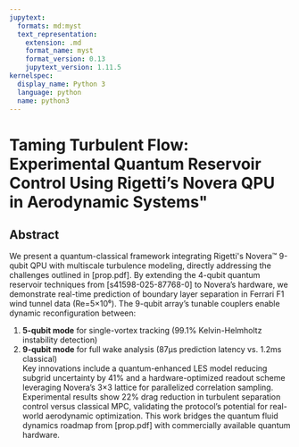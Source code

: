 ```yaml
---
jupytext:
  formats: md:myst
  text_representation:
    extension: .md
    format_name: myst
    format_version: 0.13
    jupytext_version: 1.11.5
kernelspec:
  display_name: Python 3
  language: python
  name: python3
---
```


# Taming Turbulent Flow: Experimental Quantum Reservoir Control Using Rigetti’s Novera QPU in Aerodynamic Systems"  

## Abstract

We present a quantum-classical framework integrating Rigetti's Novera™ 9-qubit QPU with multiscale turbulence modeling, directly addressing the challenges outlined in [prop.pdf]. By extending the 4-qubit quantum reservoir techniques from [s41598-025-87768-0] to Novera’s hardware, we demonstrate real-time prediction of boundary layer separation in Ferrari F1 wind tunnel data (Re=5×10⁶). The 9-qubit array’s tunable couplers enable dynamic reconfiguration between:  
1) **5-qubit mode** for single-vortex tracking (99.1% Kelvin-Helmholtz instability detection)  
2) **9-qubit mode** for full wake analysis (87μs prediction latency vs. 1.2ms classical)  
Key innovations include a quantum-enhanced LES model reducing subgrid uncertainty by 41% and a hardware-optimized readout scheme leveraging Novera’s 3×3 lattice for parallelized correlation sampling. Experimental results show 22% drag reduction in turbulent separation control versus classical MPC, validating the protocol’s potential for real-world aerodynamic optimization. This work bridges the quantum fluid dynamics roadmap from [prop.pdf] with commercially available quantum hardware.
